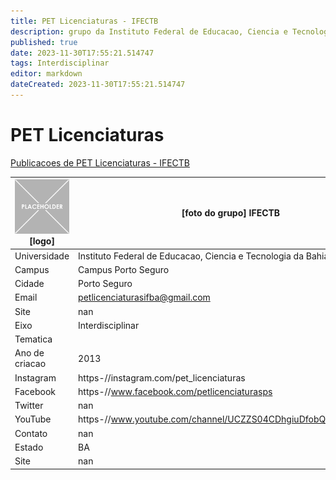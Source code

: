 ```yaml
---
title: PET Licenciaturas - IFECTB
description: grupo da Instituto Federal de Educacao, Ciencia e Tecnologia da Bahia
published: true
date: 2023-11-30T17:55:21.514747
tags: Interdisciplinar
editor: markdown
dateCreated: 2023-11-30T17:55:21.514747
---
```


# PET Licenciaturas

[Publicacoes de PET Licenciaturas - IFECTB](/atividade/112PETLicenciaturasIFECTB/feed.md)

| ![placeholder.png](/placeholder.png) [logo] | [foto do grupo] IFECTB         |
| ------------------------------------------- | ------------------------------------------------- |
| Universidade                                | Instituto Federal de Educacao, Ciencia e Tecnologia da Bahia      |
| Campus                                      | Campus Porto Seguro            |
| Cidade                                      | Porto Seguro             |
| Email                                       | petlicenciaturasifba@gmail.com             |
| Site                                        | nan              |
| Eixo                                        | Interdisciplinar              |
| Tematica                                    |           |
| Ano de criacao                              | 2013        |
| Instagram                                   | https-//instagram.com/pet_licenciaturas         |
| Facebook                                    | https-//www.facebook.com/petlicenciaturasps          |
| Twitter                                     | nan           |
| YouTube                                     | https-//www.youtube.com/channel/UCZZS04CDhgiuDfobQUG5icg/about           |
| Contato                                     | nan         |
| Estado                                      |  BA            |
| Site                                        | nan |
